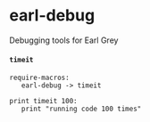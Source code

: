 
earl-debug
==========

Debugging tools for Earl Grey


#### `timeit`

    require-macros:
       earl-debug -> timeit

    print timeit 100:
       print "running code 100 times"



